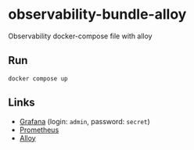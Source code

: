 # observability-bundle-alloy

Observability docker-compose file with alloy

## Run

```shell
docker compose up
```

## Links

- [Grafana](http://localhost:3000) (login: `admin`, password: `secret`)
- [Prometheus](http://localhost:9090)
- [Alloy](http://localhost:12345)
